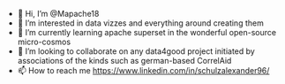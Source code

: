 - 👋 Hi, I’m @Mapache18
- 👀 I’m interested in data vizzes and everything around creating them
- 🌱 I’m currently learning apache superset in the wonderful open-source micro-cosmos
- 💞️ I’m looking to collaborate on any data4good project initiated by associations of the kinds such as german-based CorrelAid
- 📫 How to reach me https://www.linkedin.com/in/schulzalexander96/

<!---
Mapache18/Mapache18 is a ✨ special ✨ repository because its `README.md` (this file) appears on your GitHub profile.
You can click the Preview link to take a look at your changes.
--->
